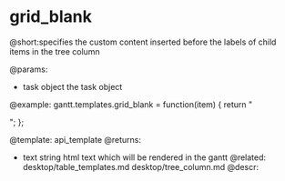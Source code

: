 grid_blank
=============
@short:specifies the custom content inserted before the labels of child items in the tree column
	

@params:
- task	object	the task object


@example:
gantt.templates.grid_blank = function(item) {
	return "<div class='gantt_tree_icon gantt_blank'></div>";
};

@template:	api_template
@returns:
- text		string		html text which will be rendered in the gantt
@related:
	desktop/table_templates.md
	desktop/tree_column.md
@descr:
